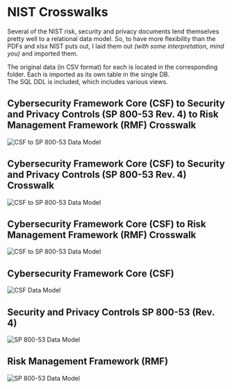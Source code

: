 # NIST Crosswalks

Several of the NIST risk, security and privacy documents lend themselves pretty well to a relational data model.
So, to have more flexibility than the PDFs and xlsx NIST puts out, I laid them out *(with some interpretation, mind you)* and imported them.

The original data (in CSV format) for each is located in the corresponding folder.  Each is imported as its own table in the single DB.  
The SQL DDL is included, which includes various views. 


## Cybersecurity Framework Core (CSF) to Security and Privacy Controls (SP 800-53 Rev. 4) to Risk Management Framework (RMF) Crosswalk

![CSF to SP 800-53 Data Model](/images/NIST-CSF-SP800-53-RMF.gif)


## Cybersecurity Framework Core (CSF) to Security and Privacy Controls (SP 800-53 Rev. 4) Crosswalk

![CSF to SP 800-53 Data Model](/images/NIST-CSF-SP800-53.gif)


## Cybersecurity Framework Core (CSF) to Risk Management Framework (RMF) Crosswalk

![CSF to SP 800-53 Data Model](/images/NIST-CSF-RMF.gif)


## Cybersecurity Framework Core (CSF)

![CSF Data Model](/images/NIST-CSF.gif)


## Security and Privacy Controls SP 800-53 (Rev. 4)

![SP 800-53 Data Model](/images/NIST-SP800-53.gif)


## Risk Management Framework (RMF)

![SP 800-53 Data Model](/images/NIST-RMF.gif)



